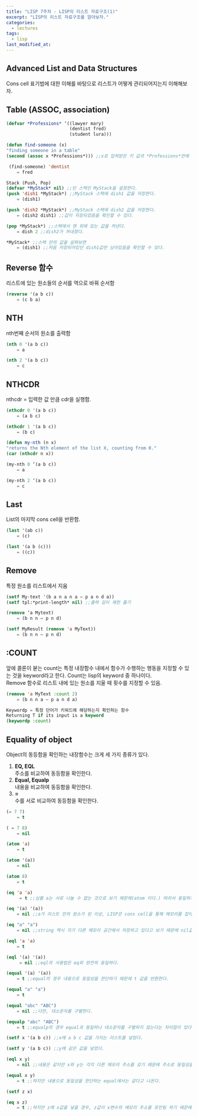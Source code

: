 ```yaml
---
title: "LISP 7주차 - LISP의 리스트 자료구조(1)"
excerpt: "LISP의 리스트 자료구조를 알아보자."
categories:
  - lectures
tags:
  - lisp
last_modified_at:
---
```


## Advanced List and Data Structures

Cons cell 표기법에 대한 이해를 바탕으로 리스트가 어떻게 관리되어지는지 이해해보자.

## Table (ASSOC, association) 

```lisp
(defvar *Professions* ‘((lawyer mary)
						(dentist fred)
						(student lura)))

(defun find-someone (x)
"finding someone in a table"
(second (assoc x *Professions*))) ;;x로 입력받은 키 값과 *Professions*안에 있는 원소와 연관있는 것을 가져온다. 그리고, 그 행의 두 번째 원소를 되돌려준다. 

 (find-someone) 'dentist
	= fred
```

```lisp
Stack (Push, Pop)
(defvar *MyStack* nil) ;;빈 스택인 MyStack을 설정한다.
(push 'dish1 *MyStack*) ;;MyStack 스택에 dish1 값을 저장한다. 
	= (dish1)
```

```lisp
(push 'dish2 *MyStack*) ;;MyStack 스택에 dish2 값을 저장한다.
	= (dish2 dish1) ;;값이 저장되었음을 확인할 수 있다.

(pop *MyStack*) ;;스택에서 맨 위에 있는 값을 꺼낸다.
	= dish 2 ;;dish2가 꺼내졌다.

*MyStack* ;;스택 안의 값을 살펴보면
	= (dish1) ;;처음 저장되어있던 dish1값만 남아있음을 확인할 수 있다. 
```

## Reverse 함수
리스트에 있는 원소들의 순서를 역으로 바꿔 순서함

```lisp
(reverse '(a b c))
	= (c b a)
```

## NTH
nth번째 순서의 원소를 출력함

```lisp
(nth 0 '(a b c))
	= a

(nth 2 '(a b c))
	= c
```

## NTHCDR
nthcdr = 입력한 값 만큼 cdr을 실행함.

```lisp
(nthcdr 0 '(a b c))
	= (a b c)

(nthcdr 1 '(a b c))
	= (b c)
```

```lisp
(defun my-nth (n x)
"returns the Nth element of the list X, counting from 0."
(car (nthcdr n x))

(my-nth 0 ‘(a b c))
	= a

(my-nth 2 ‘(a b c))
	= c
```

## Last
List의 마지막 cons cell을 반환함. 

```lisp
(last '(ab c))
	= (c) 

(last '(a b (c)))
	= ((c))
```

## Remove
특정 원소를 리스트에서 지움

```lisp
(setf My-text '(b a n a n a – p a n d a))
(setf tpl:*print-length* nil) ;;출력 길이 제한 풀기 

(remove ‘a Mytext)
	= (b n n – p n d)

(setf MyResult (remove 'a MyText))
	= (b n n – p n d)
```

## :COUNT  

앞에 콜론이 붇는 count는 특정 내장함수 내에서 함수가 수행하는 행동을 지정할 수 있는 것을 keyword라고 한다. Count는 lisp의 keyword 중 하나이다.  
Remove 함수로 리스트 내에 있는 원소를 지울 때 횟수를 지정할 수 있음.

```lisp
(remove 'a MyText :count 2)
	= (b n n a – p a n d a)
```

```lisp
Keywordp = 특정 단어가 키워드에 해당하는지 확인하는 함수
Returning T if its input is a keyword 
(keywordp :count)
```

## Equality of object
Object의 동등함을 확인하는 내장함수는 크게 세 가지 종류가 있다. 

1. **EQ, EQL**  
주소를 비교하여 동등함을 확인한다.  
2. **Equal, Equalp**  
내용을 비교하여 동등함을 확인한다.  
3. **=**  
수를 서로 비교하여 동등함을 확인한다. 

```lisp
(= 7 7)
	= t

( = 7 8)
	= nil

(atom 'a)
	= t

(atom '(a))
	= nil

(atom 8)
	= t

(eq 'a 'a)
	 = t ;;심볼 a는 서로 나눌 수 없는 것으로 보기 때문에(atom 이다.) 따라서 동일하게 여겨진다. 

(eq '(a) '(a))
	= nil ;;a가 리스트 안의 원소가 된 이상, LISP은 cons cell을 통해 메모리를 잡아 리스트를 관리하므로 두 원소가 담긴 리스트의 메모리 주소는 같지 않게 된다. 따라서, 주소로 동일성을 판단하는 eq는 이 둘을 동일하지 않다고 본다. 

(eq "a" "a")
	= nil ;;string 역시 각기 다른 메모리 공간에서 저장하고 있다고 보기 때문에 nil값을 반환한다. 

(eql 'a 'a)
	= t

(eql '(a) '(a))
	 = nil ;;eql의 사용법은 eq와 완전히 동일하다. 

(equal '(a) '(a))
	= t ;;equal의 경우 내용으로 동일성을 판단하기 때문에 t 값을 반환한다.

(equal "a" "a")
	= t 

(equal "abc" "ABC")
	= nil ;;다만, 대소문자를 구별한다. 

(equalp "abc" "ABC")
	= t ;;equalp의 경우 equal과 동일하나 대소문자를 구별하지 않는다는 차이점이 있다. 

(setf x '(a b c)) ;;x에 a b c 값을 가지는 리스트를 넣었다.

(setf y '(a b c)) ;;y에 같은 값을 넣었다.

(eql x y) 
	= nil ;;내용은 같지만 x와 y는 각각 다른 메모리 주소를 갖기 때문에 주소로 동일성을 판단하는 eq에서는 같지 않다고 나온다.

(equal x y) 
	= t ;;하지만 내용으로 동일성을 판단하는 equal에서는 같다고 나온다.

(setf z x)

(eq x z)
	= t ;;하지만 z에 x값을 넣을 경우, z값이 x변수의 메모리 주소를 포인팅 하기 때문에 두 주소가 가지는 값은 같게 되고, eq는 t를 반환한다. 
```






